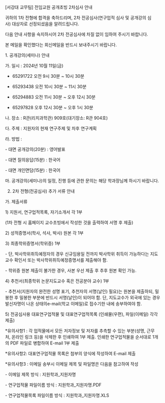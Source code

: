 [서강대 교무팀] 전임교원 공개초빙 2차심사 안내

귀하의 1차 전형에 합격을 축하드리며, 2차 전공심사(연구업적 심사 및 공개강의 심사) 대상자로 선정되셨음을 알려드립니다.

다음 안내 사항을 숙지하시어 2차 전공심사에 차질 없이 임하여 주시기 바랍니다.

본 메일을 확인했다는 회신메일을 반드시 보내주시기 바랍니다.

1. 공개강의(세미나) 안내

가. 일시 : 2024년 10월 11일(금)

- 65291722 오전 9시 30분 ~ 10시 30분

- 65293438 오전 10시 30분 ~ 11시 30분

- 65294883 오전 11시 30분 ~ 오후 12시 30분

- 65297828 오후 12시 30분 ~ 오후 1시 30분

나. 장소 : R관(리치과학관) 909호(대기장소: R관 904호)

다. 주제 : 지원자의 현재 연구주제 및 차후 연구계획

라. 방법 :

- 대면 공개강의(20분) : 영어발표

- 대면 질의응답(15분) : 한국어

- 대면 개인면담(15분) : 한국어

마. 공개강의(세미나)의 일정, 진행 등에 관한 문의는 해당 학과장님께 하시기 바랍니다.

2. 2차 전형(전공심사) 추가 서류 안내

가. 제출서류

1) 지원서, 연구업적목록, 자기소개서 각 1부

(1차 전형 시 홈페이지 교수초빙에서 작성한 것을 출력하여 서명 후 제출)

2) 성적증명서(학사, 석사, 박사) 원본 각 1부

3) 최종학위증명서(학위증) 1부

- 단, 박사학위취득예정자의 경우 신규임용일 전까지 박사학위 취득이 가능하다는 지도교수 확인서 또는 박사학위취득예정증명서를 제출해야 함.

- 학위증 원본 제출이 불가한 경우, 사본 우선 제출 후 추후 원본 확인 가능.

4) 추천서(최종학위 논문지도교수 혹은 전공분야 교수) 1부

- 추천서(지원자의 완전한 성명 표기, 추천자의 서명(날인) 필요)는 원본을 제출하되, 밀봉한 후 밀봉한 부분에 반드시 서명(날인)이 되어야 함. 단, 지도교수가 외국에 있는 경우 발신자명이 나온 상태의e-mail(학교 이메일)로 접수기한 내에 송부하여야 함.

5) 전공심사용 대표연구업적물 및 대표연구업적목록 (인쇄물(우편), 파일(이메일) 각각 제출)

*유의사항1 : 각 업적물에서 모든 저자정보 및 저자를 추측할 수 있는 부분(성명, 근무처, 온라인 링크 등)을 삭제한 후 인쇄하여 1부 제출. 인쇄한 연구업적물을 순서대로 1개의 PDF 파일로 병합하여 E-mail 1부 제출

*유의사항2: 대표연구업적물 목록은 첨부의 양식에 작성하여 E-mail 제출

*유의사항3 : 이메일 송부시 이메일 제목 및 파일명은 다음을 참고하여 작성

- 이메일 제목 방식 : 지원학과_지원자명

- 연구업적물 파일이름 방식 : 지원학과_지원자명.PDF

- 연구업적물목록 파일이름 방식 : 지원학과_지원자명.XLS